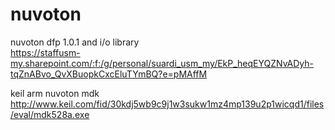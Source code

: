 # nuvoton

nuvoton dfp 1.0.1 and i/o library <br>
https://staffusm-my.sharepoint.com/:f:/g/personal/suardi_usm_my/EkP_heqEYQZNvADyh-tqZnABvo_QvXBuopkCxcEluTYmBQ?e=pMAffM

keil arm nuvoton mdk <br>
http://www.keil.com/fid/30kdj5wb9c9j1w3sukw1mz4mp139u2p1wicqd1/files/eval/mdk528a.exe
